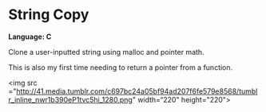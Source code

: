 # String Copy
<strong>Language: C</strong>

Clone a user-inputted string using malloc and pointer math.

This is also my first time needing to return a pointer from a function.

<img src ="http://41.media.tumblr.com/c697bc24a05bf94ad207f6fe579e8568/tumblr_inline_nwr1b390eP1tvc5hi_1280.png" width=“220" height="220">

